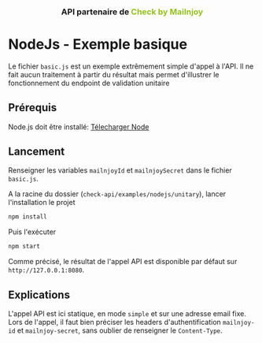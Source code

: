 <h3 align="center">API partenaire de <span style="color:#95C11F;">Check by Mailnjoy<span></h3>

# NodeJs -  Exemple basique
Le fichier `basic.js` est un exemple extrêmement simple d'appel à l'API. Il ne fait aucun traitement à partir du résultat mais permet d'illustrer le fonctionnement du endpoint de validation unitaire

## Prérequis
Node.js doit être installé: [Télecharger Node](https://nodejs.org/en/download/)

## Lancement
Renseigner les variables `mailnjoyId` et  `mailnjoySecret` dans le fichier `basic.js`.

A la racine du dossier (`check-api/examples/nodejs/unitary`), lancer l'installation le projet
```bash
npm install
```
Puis l'exécuter 
```bash
npm start
```
Comme précisé, le résultat de l'appel API est disponible par défaut sur `http://127.0.0.1:8080`.

## Explications
L'appel API est ici statique, en mode `simple` et sur une adresse email fixe.
Lors de l'appel, il faut bien préciser les headers d'authentification `mailnjoy-id` et `mailnjoy-secret`, sans oublier de renseigner le `Content-Type`.
